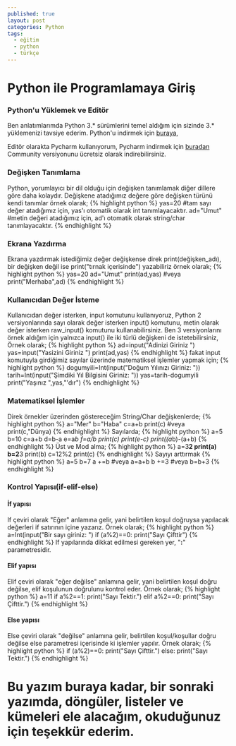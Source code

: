 ```yaml
---
published: true
layout: post
categories: Python
tags:
  - eğitim
  - python
  - türkçe
---
```

# Python ile Programlamaya Giriş
### Python'u Yüklemek ve Editör
Ben anlatımlarımda Python 3.* sürümlerini temel aldığım için sizinde 3.* yüklemenizi tavsiye ederim.
Python'u indirmek için [buraya](https://www.python.org/downloads/ "Python İndirme Sayfası"),

Editör olarakta Pycharm kullanıyorum, Pycharm indirmek için [buradan](https://www.jetbrains.com/pycharm/download/#section=windows "Pycharm İndirme Sayfası") Community versiyonunu ücretsiz olarak indirebilirsiniz.
### Değişken Tanımlama
Python, yorumlayıcı bir dil olduğu için değişken tanımlamak diğer dillere göre daha kolaydır. Değişkene atadığımız değere göre değişken türünü kendi tanımlar örnek olarak;
{% highlight python %}
yas=20 #tam sayı değer atadığımız için, yas'ı otomatik olarak int tanımlayacaktır.
ad="Umut" #metin değeri atadığımız için, ad'ı otomatik olarak string/char tanımlayacaktır.
{% endhighlight %}

### Ekrana Yazdırma
Ekrana yazdırmak istediğimiz değer değişkense direk print(değişken_adı), bir değişken değil ise print("tırnak içerisinde") yazabiliriz örnek olarak;
{% highlight python %}
yas=20
ad="Umut"
print(ad,yas) #veya
print("Merhaba",ad)
{% endhighlight %}


### Kullanıcıdan Değer İsteme
Kullanıcıdan değer isterken, input komutunu kullanıyoruz, Python 2 versiyonlarında sayı olarak değer isterken input() komutunu, metin olarak değer isterken raw_input() komutunu kullanabilirsiniz. Ben 3 versiyonlarını örnek aldığım için yalnızca input() ile iki türlü değişkeni de istetebilirsiniz, Örnek olarak;
{% highlight python %}
ad=input("Adinizi Giriniz ")
yas=input("Yasizini Giriniz ")
print(ad,yas)
{% endhighlight %}
fakat input komutuyla girdiğimiz sayılar üzerinde matematiksel işlemler yapmak için;
{% highlight python %}
dogumyili=Int(input("Doğum Yılınızı Giriniz: "))
tarih=Int(input("Şimdiki Yıl Bilgisini Giriniz: "))
yas=tarih-dogumyili
print("Yaşınız ",yas,"'dır")
{% endhighlight %}

### Matematiksel İşlemler
Direk örnekler üzerinden göstereceğim
String/Char değişkenlerde;
{% highlight python %}
a="Mer"
b="Haba"
c=a+b
print(c) #veya
print(c,"Dünya)
{% endhighlight %}
Sayılarda;
{% highlight python %}
a=5
b=10
c=a+b
d=b-a
e=a*b
f=a/b
print(c)
print(e-c)
print((a*b)-(a+b)
{% endhighlight %}
Üst ve Mod alma;
{% highlight python %}
a=3**2
print(a)
b=2**3
print(b)
c=12%2
print(c)
{% endhighlight %}
Sayıyı arttırmak
{% highlight python %}
a=5
b=7
a +=b #veya a=a+b
b +=3 #veya b=b+3
{% endhighlight %}

### Kontrol Yapısı(if-elif-else)
#### İf yapısı
If çeviri olarak "Eğer" anlamına gelir, yani belirtilen koşul doğruysa yapılacak değerleri if satırının içine yazarız. Örnek olarak;
{% highlight python %}
a=Int(input("Bir sayı giriniz: ")
if (a%2)==0:
	print("Sayı Çifttir")
{% endhighlight %}
If yapılarında dikkat edilmesi gereken yer, "**:**" parametresidir.
#### Elif yapısı
Elif çeviri olarak "eğer değilse" anlamına gelir, yani belirtilen koşul doğru değilse, elif koşulunun doğrulunu kontrol eder. Örnek olarak;
{% highlight python %}
a=11
if a%2==1:
	print("Sayı Tektir.")
elif a%2==0:
	print("Sayı Çifttir.")
{% endhighlight %}
#### Else yapısı
Else çeviri olarak "değilse" anlamına gelir, belirtilen koşul/koşullar doğru değilse else parametresi içerisinde ki işlemler yapılır. Örnek olarak;
{% highlight python %}
if (a%2)==0:
	print("Sayı Çifttir.")
else:
	print("Sayı Tektir.")
{% endhighlight %}

# Bu yazım buraya kadar, bir sonraki yazımda, döngüler, listeler ve kümeleri ele alacağım, okuduğunuz için teşekkür ederim.



